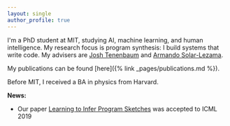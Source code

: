 ```yaml
---
layout: single
author_profile: true
---
```

I'm a PhD student at MIT, studying AI, machine learning, and human intelligence. My research focus is program synthesis: I build systems that write code. My advisers are [Josh Tenenbaum](https://web.mit.edu/cocosci/josh.html) and [Armando Solar-Lezama](https://people.csail.mit.edu/asolar/).

My publications can be found [here]({% link _pages/publications.md %}). 

Before MIT, I received a BA in physics from Harvard.

**News:**  
- Our paper [Learning to Infer Program Sketches](https://arxiv.org/pdf/1902.06349.pdf) was accepted to ICML 2019
